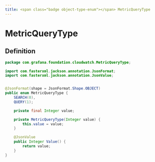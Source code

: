 ```yaml
---
title: <span class="badge object-type-enum"></span> MetricQueryType
---
```

# <span class="badge object-type-enum"></span> MetricQueryType

## Definition

```java
package com.grafana.foundation.cloudwatch.MetricQueryType;

import com.fasterxml.jackson.annotation.JsonFormat;
import com.fasterxml.jackson.annotation.JsonValue;


@JsonFormat(shape = JsonFormat.Shape.OBJECT)
public enum MetricQueryType {
    SEARCH(0),
    QUERY(1);

    private final Integer value;

    private MetricQueryType(Integer value) {
        this.value = value;
    }

    @JsonValue
    public Integer Value() {
        return value;
    }
}

```
